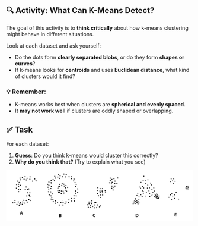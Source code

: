 ## 🔍 Activity: What Can K-Means Detect?

The goal of this activity is to **think critically** about how k-means clustering might behave in different situations.

Look at each dataset and ask yourself:
- Do the dots form **clearly separated blobs**, or do they form **shapes or curves**?
- If k-means looks for **centroids** and uses **Euclidean distance**, what kind of clusters would it find?

### 💡 Remember:
- K-means works best when clusters are **spherical and evenly spaced**.
- It **may not work well** if clusters are oddly shaped or overlapping.

## ✅ Task

For each dataset:
1. **Guess**: Do you think k-means would cluster this correctly?
2. **Why do you think that?** (Try to explain what you see)


<p align="center">
  <img src="Images/K-means.png" alt="Description" width="900"/>
</p
